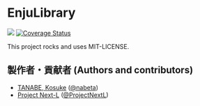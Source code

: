 # EnjuLibrary
![](https://github.com/next-l/enju_library/workflows/Ruby/badge.svg?branch=2.x)
[![Coverage Status](https://coveralls.io/repos/github/next-l/enju_library/badge.svg?branch=2.x)](https://coveralls.io/github/next-l/enju_library?branch=2.x)

This project rocks and uses MIT-LICENSE.

## 製作者・貢献者 (Authors and contributors)
* [TANABE, Kosuke](https://github.com/nabeta) ([@nabeta](https://twitter.com/nabeta))
* [Project Next-L](https://www.next-l.jp) ([@ProjectNextL](https://twitter.com/ProjectNextL))
